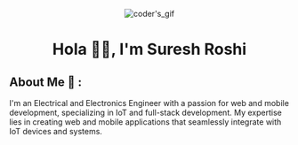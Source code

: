 <!-- <p align="center">
    <img src="https://user-images.githubusercontent.com/61200479/149668042-711918b9-0d2e-441f-b276-de9a9ab20e98.gif" alt="coder's_gif">
</p> -->
<p align="center">
    <img src="https://user-images.githubusercontent.com/61200479/149668089-dfe434cd-d104-41cf-a5b0-38e1c0c5cabe.gif" alt="coder's_gif">
</p>

<h1 align="center">Hola 👋🏻, I'm Suresh Roshi</h1>

<h2>About Me 🙂 :</h2>
<p>I'm an Electrical and Electronics Engineer with a passion for web and mobile development, specializing in IoT and full-stack development. My expertise lies in creating web and mobile applications that seamlessly integrate with IoT devices and systems.</p>

